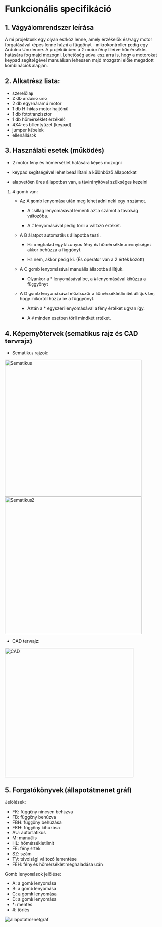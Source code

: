 ﻿# Funkcionális specifikáció
## 1. Vágyálomrendszer leírása
A mi projektunk egy olyan eszköz lenne, amely érzékelők és/vagy motor forgatásával képes lenne húzni a függönyt - mikrokontroller pedig egy Arduino Uno lenne. A projektünben a 2 motor fény illetve hőmérséklet hatására fog majd mozogni. Lehetőség adva lesz arra is, hogy a motorokat keypad segítségével manuálisan lehessen majd mozgatni előre megadott kombinációk alapján. 

## 2. Alkatrész lista:
- szerelőlap
- 2 db arduino uno
- 2 db egyenáramú motor
- 1 db H-hidas motor hajtómű
- 1 db fototranzisztor
- 1 db hőmérséklet érzékelő
- 4X4-es billentyűzet (keypad)
- jumper kábelek
- ellenállások

## 3. Használati esetek (működés)
- 2 motor fény és hőmérséklet hatására képes mozogni

- keypad segítségével lehet beaállítani a különböző állapotokat

- alapvetően üres állapotban van, a távirányítóval szükséges kezelni

1. 4 gomb van:

	- Az A gomb lenyomása után meg lehet adni neki egy n számot.

		- A csillag lenyomásával lementi azt a számot a távolság változóba.

		- A # lenyomásával pedig törli a változó értékét.

	- A B állatpot automatikus állapotba teszi.

		- Ha meghalad egy bizonyos fény és hőmérsékletmennyiséget akkor behúzza a függönyt.

		- Ha nem, akkor pedig ki. (És operátor van a 2 érték között)

	- A C gomb lenyomásával manuális állapotba állítjuk.

		- Olyankor a * lenyomásával be, a # lenyomásával kihúzza a függyönyt

	- A D gomb lenyomásával előzlsször a hőmérsékletlimitet állítjuk be, hogy mikortól húzza be a függyönyt.

		- Aztán a * egyszeri lenyomásával a fény értéket ugyan így.

		- A # minden esetben törli mindkét értéket.

## 4. Képernyőtervek (sematikus rajz és CAD tervrajz)
- Sematikus rajzok:
<img width="443" alt="Sematikus" src="https://github.com/utassydenis/Robotika_csapat7/assets/114164351/d2243061-57f6-44d8-9666-8367b4e1e0a4">
<img width="444" alt="Sematikus2" src="https://github.com/utassydenis/Robotika_csapat7/assets/114164351/6b0e806b-9fcf-4116-8a6e-b75084eef6f0">

- CAD tervrajz:
<img width="417" alt="CAD" src="https://github.com/utassydenis/Robotika_csapat7/assets/114164351/4a81738d-9550-4e78-aa51-a29e54c31b3e">

## 5. Forgatókönyvek (állapotátmenet gráf)
Jelölések:
- FK: függöny nincsen behúzva
- FB: függöny behúzva
- FBH: függöny behúzása
- FKH: függöny kihúzása
- AU: automatikus
- M: manuális
- HL: hőmérsékletlimit
- FE: fény érték
- SZ: szám
- TV: távolsági változó lementése
- FÉH: fény és hőmérséklet meghaladása után
 
Gomb lenyomások jelölése: 
- A: a gomb lenyomása
- B: a gomb lenyomása
- C: a gomb lenyomása
- D: a gomb lenyomása
- *: mentés
- #: törlés

![allapotatmenetgraf](https://github.com/utassydenis/Robotika_csapat7/assets/114164351/9f3f1f5f-94a3-4f3e-aa5c-3137e7fe01f9)




